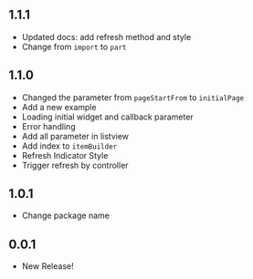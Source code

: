 ## 1.1.1

* Updated docs: add refresh method and style
* Change from `import` to `part`

## 1.1.0

* Changed the parameter from `pageStartFrom` to `initialPage`
* Add a new example
* Loading initial widget and callback parameter
* Error handling
* Add all parameter in listview
* Add index to `itemBuilder`
* Refresh Indicator Style
* Trigger refresh by controller

## 1.0.1

* Change package name

## 0.0.1

* New Release!